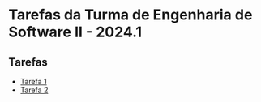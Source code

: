 # Tarefas da Turma de Engenharia de Software II - 2024.1

## Tarefas

- [Tarefa 1](gbrl08snts/tarefa01.md)
- [Tarefa 2](gbrl08snts/tarefa02.md)

